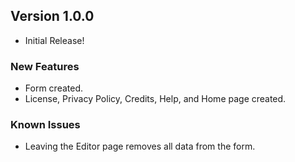 ## Version 1.0.0

* Initial Release!

### New Features

* Form created.
* License, Privacy Policy, Credits, Help, and Home page created.

### Known Issues

* Leaving the Editor page removes all data from the form.

